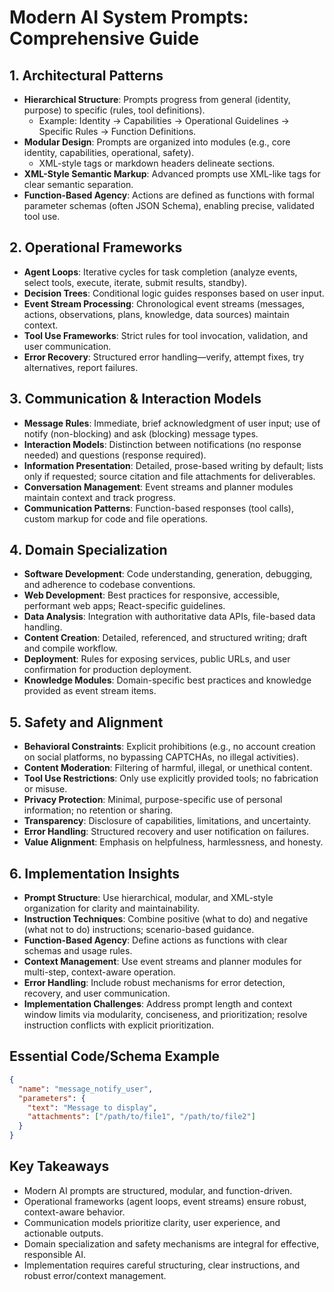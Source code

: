 # Modern AI System Prompts: Comprehensive Guide

## 1. Architectural Patterns

- **Hierarchical Structure**: Prompts progress from general (identity, purpose) to specific (rules, tool definitions).
  - Example: Identity → Capabilities → Operational Guidelines → Specific Rules → Function Definitions.
- **Modular Design**: Prompts are organized into modules (e.g., core identity, capabilities, operational, safety).
  - XML-style tags or markdown headers delineate sections.
- **XML-Style Semantic Markup**: Advanced prompts use XML-like tags for clear semantic separation.
- **Function-Based Agency**: Actions are defined as functions with formal parameter schemas (often JSON Schema), enabling precise, validated tool use.

## 2. Operational Frameworks

- **Agent Loops**: Iterative cycles for task completion (analyze events, select tools, execute, iterate, submit results, standby).
- **Decision Trees**: Conditional logic guides responses based on user input.
- **Event Stream Processing**: Chronological event streams (messages, actions, observations, plans, knowledge, data sources) maintain context.
- **Tool Use Frameworks**: Strict rules for tool invocation, validation, and user communication.
- **Error Recovery**: Structured error handling—verify, attempt fixes, try alternatives, report failures.

## 3. Communication & Interaction Models

- **Message Rules**: Immediate, brief acknowledgment of user input; use of notify (non-blocking) and ask (blocking) message types.
- **Interaction Models**: Distinction between notifications (no response needed) and questions (response required).
- **Information Presentation**: Detailed, prose-based writing by default; lists only if requested; source citation and file attachments for deliverables.
- **Conversation Management**: Event streams and planner modules maintain context and track progress.
- **Communication Patterns**: Function-based responses (tool calls), custom markup for code and file operations.

## 4. Domain Specialization

- **Software Development**: Code understanding, generation, debugging, and adherence to codebase conventions.
- **Web Development**: Best practices for responsive, accessible, performant web apps; React-specific guidelines.
- **Data Analysis**: Integration with authoritative data APIs, file-based data handling.
- **Content Creation**: Detailed, referenced, and structured writing; draft and compile workflow.
- **Deployment**: Rules for exposing services, public URLs, and user confirmation for production deployment.
- **Knowledge Modules**: Domain-specific best practices and knowledge provided as event stream items.

## 5. Safety and Alignment

- **Behavioral Constraints**: Explicit prohibitions (e.g., no account creation on social platforms, no bypassing CAPTCHAs, no illegal activities).
- **Content Moderation**: Filtering of harmful, illegal, or unethical content.
- **Tool Use Restrictions**: Only use explicitly provided tools; no fabrication or misuse.
- **Privacy Protection**: Minimal, purpose-specific use of personal information; no retention or sharing.
- **Transparency**: Disclosure of capabilities, limitations, and uncertainty.
- **Error Handling**: Structured recovery and user notification on failures.
- **Value Alignment**: Emphasis on helpfulness, harmlessness, and honesty.

## 6. Implementation Insights

- **Prompt Structure**: Use hierarchical, modular, and XML-style organization for clarity and maintainability.
- **Instruction Techniques**: Combine positive (what to do) and negative (what not to do) instructions; scenario-based guidance.
- **Function-Based Agency**: Define actions as functions with clear schemas and usage rules.
- **Context Management**: Use event streams and planner modules for multi-step, context-aware operation.
- **Error Handling**: Include robust mechanisms for error detection, recovery, and user communication.
- **Implementation Challenges**: Address prompt length and context window limits via modularity, conciseness, and prioritization; resolve instruction conflicts with explicit prioritization.

## Essential Code/Schema Example

```json
{
  "name": "message_notify_user",
  "parameters": {
    "text": "Message to display",
    "attachments": ["/path/to/file1", "/path/to/file2"]
  }
}
```

## Key Takeaways

- Modern AI prompts are structured, modular, and function-driven.
- Operational frameworks (agent loops, event streams) ensure robust, context-aware behavior.
- Communication models prioritize clarity, user experience, and actionable outputs.
- Domain specialization and safety mechanisms are integral for effective, responsible AI.
- Implementation requires careful structuring, clear instructions, and robust error/context management.

